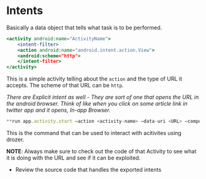 # Intents

Basically a data object that tells what task is to be performed.

```jsx
<activity android:name="ActivityName">
    <intent-filter>
	<action android:name="android.intent.action.View">
	<android:scheme="http">
    </intent-filter>
</activity>
```

This is a simple activity telling about the `action` and the type of URL it accepts. The scheme of that URL can be `http`.

*There are Explicit intent as well - They are sort of one that opens the URL in the android browser. Think of like when you click on some article link in twitter app and it opens, In-app Browser.*

```jsx
**run app.activity.start —action <activity-name> —data-uri <URL> —component <component> <package-name>**
```

This is the command that can be used to interact with acitivites using drozer.

**NOTE**: Always make sure to check out the code of that Activity to see what it is doing with the URL and see if it can be exploited.

- Review the source code that handles the exported intents